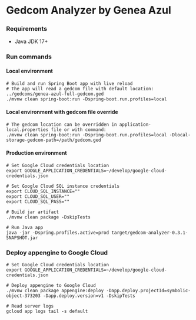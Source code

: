 # Gedcom Analyzer by Genea Azul

### Requirements
- Java JDK 17+

### Run commands

#### Local environment

```shell
# Build and run Spring Boot app with live reload
# The app will read a gedcom file with default location: ../gedcoms/genea-azul-full-gedcom.ged
./mvnw clean spring-boot:run -Dspring-boot.run.profiles=local
```

#### Local environment with gedcom file override

```shell
# The gedcom location can be overridden in application-local.properties file or with command:
./mvnw clean spring-boot:run -Dspring-boot.run.profiles=local -Dlocal-storage-gedcom-path=/path/gedcom.ged
```

#### Production environment

```shell
# Set Google Cloud credentials location
export GOOGLE_APPLICATION_CREDENTIALS=~/develop/google-cloud-credentials.json

# Set Google Cloud SQL instance credentials
export CLOUD_SQL_INSTANCE=""
export CLOUD_SQL_USER=""
export CLOUD_SQL_PASS=""

# Build jar artifact
./mvnw clean package -DskipTests

# Run Java app
java -jar -Dspring.profiles.active=prod target/gedcom-analyzer-0.3.1-SNAPSHOT.jar
```

### Deploy appengine to Google Cloud

```shell
# Set Google Cloud credentials location
export GOOGLE_APPLICATION_CREDENTIALS=~/develop/google-cloud-credentials.json

# Deploy appengine to Google Cloud
./mvnw clean package appengine:deploy -Dapp.deploy.projectId=symbolic-object-373203 -Dapp.deploy.version=v1 -DskipTests

# Read server logs
gcloud app logs tail -s default
```
